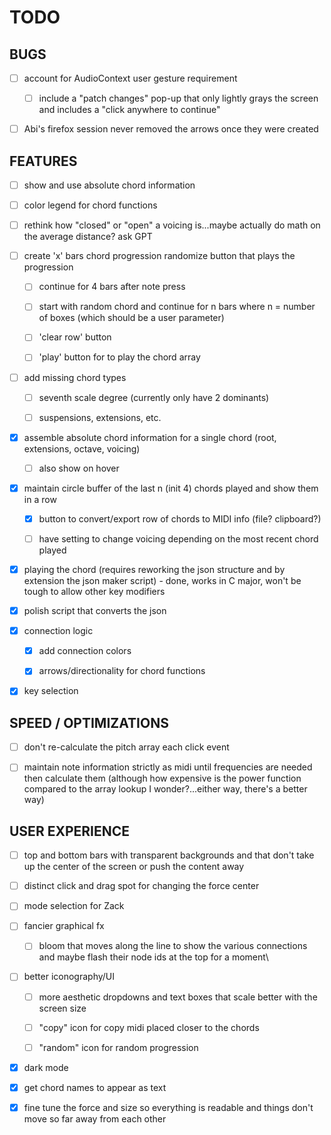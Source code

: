 # TODO

## BUGS

- [ ] account for AudioContext user gesture requirement

  - [ ] include a "patch changes" pop-up that only lightly grays the screen and includes a "click anywhere to continue"

- [ ] Abi's firefox session never removed the arrows once they were created

## FEATURES

- [ ] show and use absolute chord information

- [ ] color legend for chord functions

- [ ] rethink how "closed" or "open" a voicing is...maybe actually do math on the average distance?  ask GPT

- [ ] create 'x' bars chord progression randomize button that plays the progression

  - [ ] continue for 4 bars after note press

  - [ ] start with random chord and continue for n bars where n = number of boxes (which should be a user parameter)

  - [ ] 'clear row' button

  - [ ] 'play' button for to play the chord array

- [ ] add missing chord types

  - [ ] seventh scale degree (currently only have 2 dominants)

  - [ ] suspensions, extensions, etc.

- [x] assemble absolute chord information for a single chord (root, extensions, octave, voicing)

  - [ ] also show on hover

- [x] maintain circle buffer of the last n (init 4) chords played and show them in a row

  - [x] button to convert/export row of chords to MIDI info (file? clipboard?)

  - [ ] have setting to change voicing depending on the most recent chord played

- [x] playing the chord (requires reworking the json structure and by extension the json maker script) - done, works in C major, won't be tough to allow other key modifiers

- [x] polish script that converts the json

- [X] connection logic

  - [x] add connection colors

  - [x] arrows/directionality for chord functions

- [x] key selection

## SPEED / OPTIMIZATIONS

- [ ] don't re-calculate the pitch array each click event

- [ ] maintain note information strictly as midi until frequencies are needed then calculate them (although how expensive is the power function compared to the array lookup I wonder?...either way, there's a better way)

## USER EXPERIENCE

- [ ] top and bottom bars with transparent backgrounds and that don't take up the center of the screen or push the content away

- [ ] distinct click and drag spot for changing the force center

- [ ] mode selection for Zack

- [ ] fancier graphical fx
  
  - [ ] bloom that moves along the line to show the various connections and maybe flash their node ids at the top for a moment\

- [ ] better iconography/UI

  - [ ] more aesthetic dropdowns and text boxes that scale better with the screen size

  - [ ] "copy" icon for copy midi placed closer to the chords

  - [ ] "random" icon for random progression

- [x] dark mode

- [x] get chord names to appear as text

- [x] fine tune the force and size so everything is readable and things don't move so far away from each other